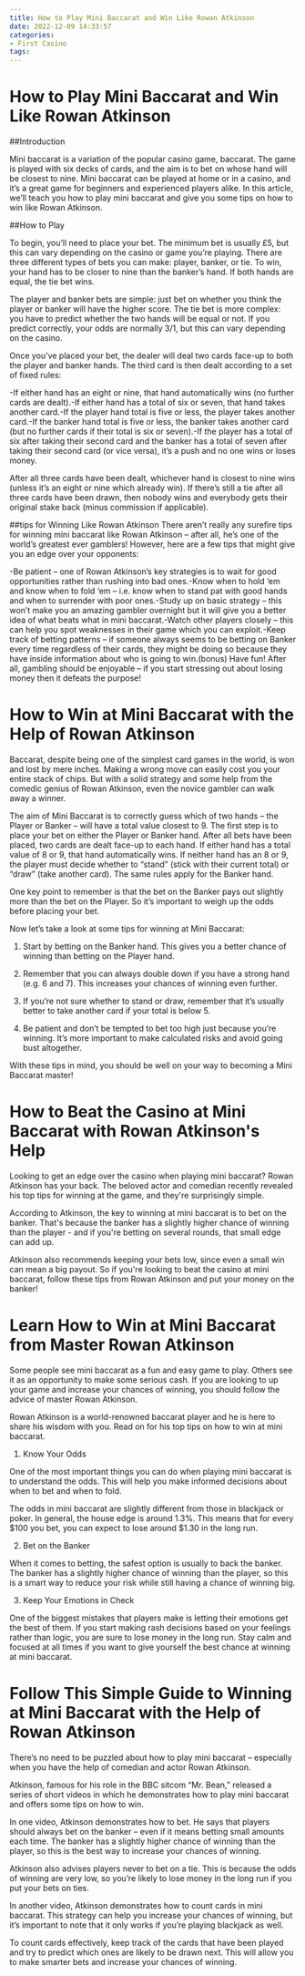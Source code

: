 ```yaml
---
title: How to Play Mini Baccarat and Win Like Rowan Atkinson
date: 2022-12-09 14:33:57
categories:
- First Casino
tags:
---
```



#  How to Play Mini Baccarat and Win Like Rowan Atkinson

##Introduction

Mini baccarat is a variation of the popular casino game, baccarat. The game is played with six decks of cards, and the aim is to bet on whose hand will be closest to nine. Mini baccarat can be played at home or in a casino, and it’s a great game for beginners and experienced players alike. In this article, we’ll teach you how to play mini baccarat and give you some tips on how to win like Rowan Atkinson.

##How to Play

To begin, you’ll need to place your bet. The minimum bet is usually £5, but this can vary depending on the casino or game you’re playing. There are three different types of bets you can make: player, banker, or tie. To win, your hand has to be closer to nine than the banker’s hand. If both hands are equal, the tie bet wins.

The player and banker bets are simple: just bet on whether you think the player or banker will have the higher score. The tie bet is more complex: you have to predict whether the two hands will be equal or not. If you predict correctly, your odds are normally 3/1, but this can vary depending on the casino.

Once you’ve placed your bet, the dealer will deal two cards face-up to both the player and banker hands. The third card is then dealt according to a set of fixed rules:

-If either hand has an eight or nine, that hand automatically wins (no further cards are dealt).-If either hand has a total of six or seven, that hand takes another card.-If the player hand total is five or less, the player takes another card.-If the banker hand total is five or less, the banker takes another card (but no further cards if their total is six or seven).-If the player has a total of six after taking their second card and the banker has a total of seven after taking their second card (or vice versa), it’s a push and no one wins or loses money.

After all three cards have been dealt, whichever hand is closest to nine wins (unless it’s an eight or nine which already win). If there’s still a tie after all three cards have been drawn, then nobody wins and everybody gets their original stake back (minus commission if applicable).

##tips for Winning Like Rowan Atkinson
There aren’t really any surefire tips for winning mini baccarat like Rowan Atkinson – after all, he’s one of the world’s greatest ever gamblers! However, here are a few tips that might give you an edge over your opponents:

-Be patient – one of Rowan Atkinson’s key strategies is to wait for good opportunities rather than rushing into bad ones.-Know when to hold ‘em and know when to fold ‘em – i.e. know when to stand pat with good hands and when to surrender with poor ones.-Study up on basic strategy – this won’t make you an amazing gambler overnight but it will give you a better idea of what beats what in mini baccarat.-Watch other players closely – this can help you spot weaknesses in their game which you can exploit.-Keep track of betting patterns – if someone always seems to be betting on Banker every time regardless of their cards, they might be doing so because they have inside information about who is going to win.(bonus) Have fun! After all, gambling should be enjoyable – if you start stressing out about losing money then it defeats the purpose!

#  How to Win at Mini Baccarat with the Help of Rowan Atkinson

Baccarat, despite being one of the simplest card games in the world, is won and lost by mere inches. Making a wrong move can easily cost you your entire stack of chips. But with a solid strategy and some help from the comedic genius of Rowan Atkinson, even the novice gambler can walk away a winner.

The aim of Mini Baccarat is to correctly guess which of two hands – the Player or Banker – will have a total value closest to 9. The first step is to place your bet on either the Player or Banker hand. After all bets have been placed, two cards are dealt face-up to each hand. If either hand has a total value of 8 or 9, that hand automatically wins. If neither hand has an 8 or 9, the player must decide whether to “stand” (stick with their current total) or “draw” (take another card). The same rules apply for the Banker hand.

One key point to remember is that the bet on the Banker pays out slightly more than the bet on the Player. So it’s important to weigh up the odds before placing your bet.

Now let’s take a look at some tips for winning at Mini Baccarat:

1) Start by betting on the Banker hand. This gives you a better chance of winning than betting on the Player hand.

2) Remember that you can always double down if you have a strong hand (e.g. 6 and 7). This increases your chances of winning even further.

3) If you’re not sure whether to stand or draw, remember that it’s usually better to take another card if your total is below 5.

4) Be patient and don’t be tempted to bet too high just because you’re winning. It’s more important to make calculated risks and avoid going bust altogether.

With these tips in mind, you should be well on your way to becoming a Mini Baccarat master!

#  How to Beat the Casino at Mini Baccarat with Rowan Atkinson's Help

Looking to get an edge over the casino when playing mini baccarat? Rowan Atkinson has your back. The beloved actor and comedian recently revealed his top tips for winning at the game, and they're surprisingly simple.

According to Atkinson, the key to winning at mini baccarat is to bet on the banker. That's because the banker has a slightly higher chance of winning than the player - and if you're betting on several rounds, that small edge can add up.

Atkinson also recommends keeping your bets low, since even a small win can mean a big payout. So if you're looking to beat the casino at mini baccarat, follow these tips from Rowan Atkinson and put your money on the banker!

#  Learn How to Win at Mini Baccarat from Master Rowan Atkinson

Some people see mini baccarat as a fun and easy game to play. Others see it as an opportunity to make some serious cash. If you are looking to up your game and increase your chances of winning, you should follow the advice of master Rowan Atkinson.

Rowan Atkinson is a world-renowned baccarat player and he is here to share his wisdom with you. Read on for his top tips on how to win at mini baccarat.

1. Know Your Odds

One of the most important things you can do when playing mini baccarat is to understand the odds. This will help you make informed decisions about when to bet and when to fold.

The odds in mini baccarat are slightly different from those in blackjack or poker. In general, the house edge is around 1.3%. This means that for every $100 you bet, you can expect to lose around $1.30 in the long run.

2. Bet on the Banker

When it comes to betting, the safest option is usually to back the banker. The banker has a slightly higher chance of winning than the player, so this is a smart way to reduce your risk while still having a chance of winning big.

3. Keep Your Emotions in Check

One of the biggest mistakes that players make is letting their emotions get the best of them. If you start making rash decisions based on your feelings rather than logic, you are sure to lose money in the long run. Stay calm and focused at all times if you want to give yourself the best chance at winning at mini baccarat.

#  Follow This Simple Guide to Winning at Mini Baccarat with the Help of Rowan Atkinson

There’s no need to be puzzled about how to play mini baccarat – especially when you have the help of comedian and actor Rowan Atkinson.

 Atkinson, famous for his role in the BBC sitcom “Mr. Bean,” released a series of short videos in which he demonstrates how to play mini baccarat and offers some tips on how to win.

In one video, Atkinson demonstrates how to bet. He says that players should always bet on the banker – even if it means betting small amounts each time. The banker has a slightly higher chance of winning than the player, so this is the best way to increase your chances of winning.

Atkinson also advises players never to bet on a tie. This is because the odds of winning are very low, so you’re likely to lose money in the long run if you put your bets on ties.

In another video, Atkinson demonstrates how to count cards in mini baccarat. This strategy can help you increase your chances of winning, but it’s important to note that it only works if you’re playing blackjack as well.

To count cards effectively, keep track of the cards that have been played and try to predict which ones are likely to be drawn next. This will allow you to make smarter bets and increase your chances of winning.